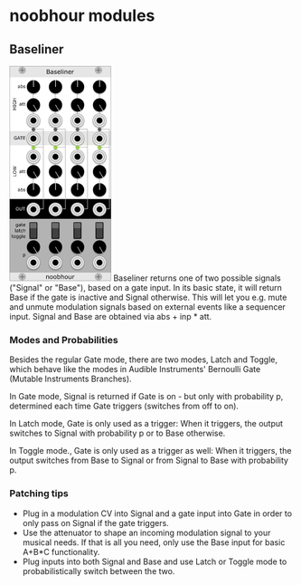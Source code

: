 # noobhour modules

## Baseliner
![Baseliner](./doc/Baseliner.png)
Baseliner returns one of two possible signals ("Signal" or "Base"), based on a gate input. In its basic state, it will 
return Base if the gate is inactive and Signal otherwise. This will let you e.g. mute and unmute modulation signals based on external events like a sequencer input. Signal and Base are obtained via abs + inp * att. 

### Modes and Probabilities
Besides the regular Gate mode, there are two modes, Latch and Toggle, which behave like the modes in Audible Instruments' Bernoulli Gate (Mutable Instruments Branches).

In Gate mode, Signal is returned if Gate is on - but only with probability p, determined each time Gate triggers (switches from off to on).

In Latch mode, Gate is only used as a trigger: When it triggers, the output switches to Signal with probability p or to Base otherwise.

In Toggle mode., Gate is only used as a trigger as well: When it triggers, the output switches from Base to Signal or from Signal to Base with probability p. 

### Patching tips
- Plug in a modulation CV into Signal and a gate input into Gate in order to only pass on Signal if the gate triggers.
- Use the attenuator to shape an incoming modulation signal to your musical needs. If that is all you need, only use the Base input for basic A+B*C functionality. 
- Plug inputs into both Signal and Base and use Latch or Toggle mode to probabilistically switch between the two.







